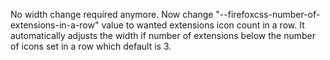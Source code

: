 No width change required anymore. Now change "--firefoxcss-number-of-extensions-in-a-row" value to wanted extensions icon count in a row. It automatically adjusts the width if number of extensions below the number of icons set in a row which default is 3.
